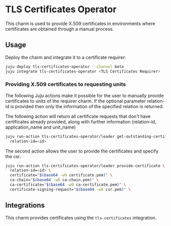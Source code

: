# TLS Certificates Operator

This charm is used to provide X.509 certificates in environments where certificates are obtained through a manual process.

## Usage

Deploy the charm and integrate it to a certificate requirer:

```bash
juju deploy tls-certificates-operator --channel beta
juju integrate tls-certificates-operator <TLS Certificates Requirer>
```

### Providing X.509 certificates to requesting units

The following Juju actions make it possible for the user to manually provide certificates to units of the requirer charm.
If the optional parameter relation-id is provided then only the information of the specified relation is returned.

The following action will return all certificate requests that don't have certificates already provided, along with further information (relation-id, application_name and unit_name)

```bash
juju run-action tls-certificates-operator/leader get-outstanding-certificate-requests \
  relation-id=<id>
```


The second action allows the user to provide the certificates and specify the csr.
```bash
juju run-action tls-certificates-operator/leader provide-certificate \
  relation-id=<id> \
  certificate="$(base64 -w0 certificate.pem)" \
  ca-chain="$(base64 -w0 ca-chain.pem)" \
  ca-certificate="$(base64 -w0 ca-certificate.pem)" \
  certificate-signing-request="$(base64 -w0 csr.pem)" \
```

## Integrations

This charm provides certificates using the `tls-certificates` integration.

